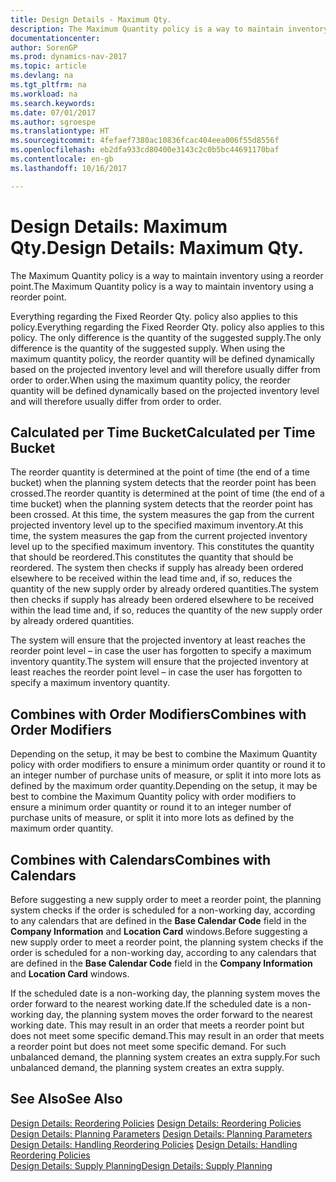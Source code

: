 ```yaml
---
title: Design Details - Maximum Qty.
description: The Maximum Quantity policy is a way to maintain inventory using a reorder point.
documentationcenter: 
author: SorenGP
ms.prod: dynamics-nav-2017
ms.topic: article
ms.devlang: na
ms.tgt_pltfrm: na
ms.workload: na
ms.search.keywords: 
ms.date: 07/01/2017
ms.author: sgroespe
ms.translationtype: HT
ms.sourcegitcommit: 4fefaef7380ac10836fcac404eea006f55d8556f
ms.openlocfilehash: eb2dfa933cd80400e3143c2c0b5bc44691170baf
ms.contentlocale: en-gb
ms.lasthandoff: 10/16/2017

---
```

# <a name="design-details-maximum-qty"></a><span data-ttu-id="ed01c-103">Design Details: Maximum Qty.</span><span class="sxs-lookup"><span data-stu-id="ed01c-103">Design Details: Maximum Qty.</span></span>
<span data-ttu-id="ed01c-104">The Maximum Quantity policy is a way to maintain inventory using a reorder point.</span><span class="sxs-lookup"><span data-stu-id="ed01c-104">The Maximum Quantity policy is a way to maintain inventory using a reorder point.</span></span>  
  
 <span data-ttu-id="ed01c-105">Everything regarding the Fixed Reorder Qty. policy also applies to this policy.</span><span class="sxs-lookup"><span data-stu-id="ed01c-105">Everything regarding the Fixed Reorder Qty. policy also applies to this policy.</span></span> <span data-ttu-id="ed01c-106">The only difference is the quantity of the suggested supply.</span><span class="sxs-lookup"><span data-stu-id="ed01c-106">The only difference is the quantity of the suggested supply.</span></span> <span data-ttu-id="ed01c-107">When using the maximum quantity policy, the reorder quantity will be defined dynamically based on the projected inventory level and will therefore usually differ from order to order.</span><span class="sxs-lookup"><span data-stu-id="ed01c-107">When using the maximum quantity policy, the reorder quantity will be defined dynamically based on the projected inventory level and will therefore usually differ from order to order.</span></span>  
  
## <a name="calculated-per-time-bucket"></a><span data-ttu-id="ed01c-108">Calculated per Time Bucket</span><span class="sxs-lookup"><span data-stu-id="ed01c-108">Calculated per Time Bucket</span></span>  
 <span data-ttu-id="ed01c-109">The reorder quantity is determined at the point of time (the end of a time bucket) when the planning system detects that the reorder point has been crossed.</span><span class="sxs-lookup"><span data-stu-id="ed01c-109">The reorder quantity is determined at the point of time (the end of a time bucket) when the planning system detects that the reorder point has been crossed.</span></span> <span data-ttu-id="ed01c-110">At this time, the system measures the gap from the current projected inventory level up to the specified maximum inventory.</span><span class="sxs-lookup"><span data-stu-id="ed01c-110">At this time, the system measures the gap from the current projected inventory level up to the specified maximum inventory.</span></span> <span data-ttu-id="ed01c-111">This constitutes the quantity that should be reordered.</span><span class="sxs-lookup"><span data-stu-id="ed01c-111">This constitutes the quantity that should be reordered.</span></span> <span data-ttu-id="ed01c-112">The system then checks if supply has already been ordered elsewhere to be received within the lead time and, if so, reduces the quantity of the new supply order by already ordered quantities.</span><span class="sxs-lookup"><span data-stu-id="ed01c-112">The system then checks if supply has already been ordered elsewhere to be received within the lead time and, if so, reduces the quantity of the new supply order by already ordered quantities.</span></span>  
  
 <span data-ttu-id="ed01c-113">The system will ensure that the projected inventory at least reaches the reorder point level – in case the user has forgotten to specify a maximum inventory quantity.</span><span class="sxs-lookup"><span data-stu-id="ed01c-113">The system will ensure that the projected inventory at least reaches the reorder point level – in case the user has forgotten to specify a maximum inventory quantity.</span></span>  
  
## <a name="combines-with-order-modifiers"></a><span data-ttu-id="ed01c-114">Combines with Order Modifiers</span><span class="sxs-lookup"><span data-stu-id="ed01c-114">Combines with Order Modifiers</span></span>  
 <span data-ttu-id="ed01c-115">Depending on the setup, it may be best to combine the Maximum Quantity policy with order modifiers to ensure a minimum order quantity or round it to an integer number of purchase units of measure, or split it into more lots as defined by the maximum order quantity.</span><span class="sxs-lookup"><span data-stu-id="ed01c-115">Depending on the setup, it may be best to combine the Maximum Quantity policy with order modifiers to ensure a minimum order quantity or round it to an integer number of purchase units of measure, or split it into more lots as defined by the maximum order quantity.</span></span>  
  
## <a name="combines-with-calendars"></a><span data-ttu-id="ed01c-116">Combines with Calendars</span><span class="sxs-lookup"><span data-stu-id="ed01c-116">Combines with Calendars</span></span>  
 <span data-ttu-id="ed01c-117">Before suggesting a new supply order to meet a reorder point, the planning system checks if the order is scheduled for a non-working day, according to any calendars that are  defined in the **Base Calendar Code** field in the **Company Information** and **Location Card** windows.</span><span class="sxs-lookup"><span data-stu-id="ed01c-117">Before suggesting a new supply order to meet a reorder point, the planning system checks if the order is scheduled for a non-working day, according to any calendars that are  defined in the **Base Calendar Code** field in the **Company Information** and **Location Card** windows.</span></span>  
  
 <span data-ttu-id="ed01c-118">If the scheduled date is a non-working day, the planning system moves the order forward to the nearest working date.</span><span class="sxs-lookup"><span data-stu-id="ed01c-118">If the scheduled date is a non-working day, the planning system moves the order forward to the nearest working date.</span></span> <span data-ttu-id="ed01c-119">This may result in an order that meets a reorder point but does not meet some specific demand.</span><span class="sxs-lookup"><span data-stu-id="ed01c-119">This may result in an order that meets a reorder point but does not meet some specific demand.</span></span> <span data-ttu-id="ed01c-120">For such unbalanced demand, the planning system creates an extra supply.</span><span class="sxs-lookup"><span data-stu-id="ed01c-120">For such unbalanced demand, the planning system creates an extra supply.</span></span>  
  
## <a name="see-also"></a><span data-ttu-id="ed01c-121">See Also</span><span class="sxs-lookup"><span data-stu-id="ed01c-121">See Also</span></span>  
 <span data-ttu-id="ed01c-122">[Design Details: Reordering Policies](design-details-reordering-policies.md) </span><span class="sxs-lookup"><span data-stu-id="ed01c-122">[Design Details: Reordering Policies](design-details-reordering-policies.md) </span></span>  
 <span data-ttu-id="ed01c-123">[Design Details: Planning Parameters](design-details-planning-parameters.md) </span><span class="sxs-lookup"><span data-stu-id="ed01c-123">[Design Details: Planning Parameters](design-details-planning-parameters.md) </span></span>  
 <span data-ttu-id="ed01c-124">[Design Details: Handling Reordering Policies](design-details-handling-reordering-policies.md) </span><span class="sxs-lookup"><span data-stu-id="ed01c-124">[Design Details: Handling Reordering Policies](design-details-handling-reordering-policies.md) </span></span>  
 [<span data-ttu-id="ed01c-125">Design Details: Supply Planning</span><span class="sxs-lookup"><span data-stu-id="ed01c-125">Design Details: Supply Planning</span></span>](design-details-supply-planning.md)
